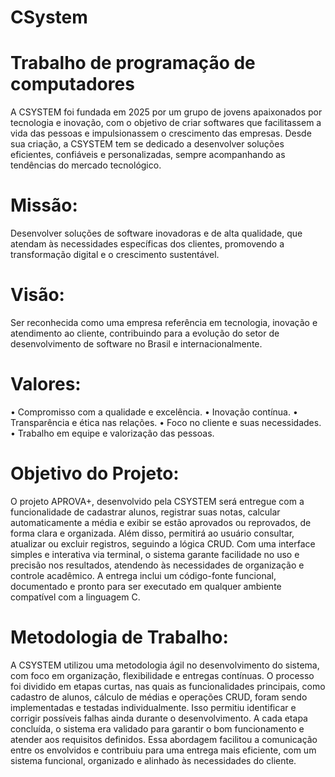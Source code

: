 # CSystem
# Trabalho de programação de computadores
A CSYSTEM foi fundada em 2025 por um grupo de jovens apaixonados por 
tecnologia e inovação, com o objetivo de criar softwares que facilitassem a vida 
das pessoas e impulsionassem o crescimento das empresas. Desde sua criação, 
a CSYSTEM tem se dedicado a desenvolver soluções eficientes, confiáveis e 
personalizadas, sempre acompanhando as tendências do mercado tecnológico. 

# Missão: 
Desenvolver soluções de software inovadoras e de alta qualidade, que atendam 
às necessidades específicas dos clientes, promovendo a transformação digital e 
o crescimento sustentável. 

# Visão: 
Ser reconhecida como uma empresa referência em tecnologia, inovação e 
atendimento ao cliente, contribuindo para a evolução do setor de 
desenvolvimento de software no Brasil e internacionalmente. 

# Valores: 
• Compromisso com a qualidade e excelência. 
• Inovação contínua. 
• Transparência e ética nas relações. 
• Foco no cliente e suas necessidades. 
• Trabalho em equipe e valorização das pessoas. 

# Objetivo do Projeto: 
O projeto APROVA+, desenvolvido pela CSYSTEM será entregue com a 
funcionalidade de cadastrar alunos, registrar suas notas, calcular 
automaticamente a média e exibir se estão aprovados ou reprovados, de forma 
clara e organizada. Além disso, permitirá ao usuário consultar, atualizar ou 
excluir registros, seguindo a lógica CRUD. 
Com uma interface simples e interativa via terminal, o sistema garante facilidade 
no uso e precisão nos resultados, atendendo às necessidades de organização e 
controle acadêmico. A entrega inclui um código-fonte funcional, documentado e 
pronto para ser executado em qualquer ambiente compatível com a linguagem 
C. 

# Metodologia de Trabalho:  
A CSYSTEM utilizou uma metodologia ágil no desenvolvimento do sistema, com 
foco em organização, flexibilidade e entregas contínuas. O processo foi dividido 
em etapas curtas, nas quais as funcionalidades principais, como cadastro de 
alunos, cálculo de médias e operações CRUD, foram sendo implementadas e 
testadas individualmente. Isso permitiu identificar e corrigir possíveis falhas 
ainda durante o desenvolvimento. 
A cada etapa concluída, o sistema era validado para garantir o bom 
funcionamento e atender aos requisitos definidos. Essa abordagem facilitou a 
comunicação entre os envolvidos e contribuiu para uma entrega mais eficiente, 
com um sistema funcional, organizado e alinhado às necessidades do cliente.
